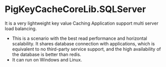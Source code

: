 # PigKeyCacheCoreLib.SQLServer
It is a very lightweight key value Caching Application support multi server load balancing.
 - This is a scenario with the best read performance and horizontal scalability. It shares database connection with applications, which is equivalent to no third-party service support, and the high availability of the database is better than redis.
 - It can run on Windows and Linux.

